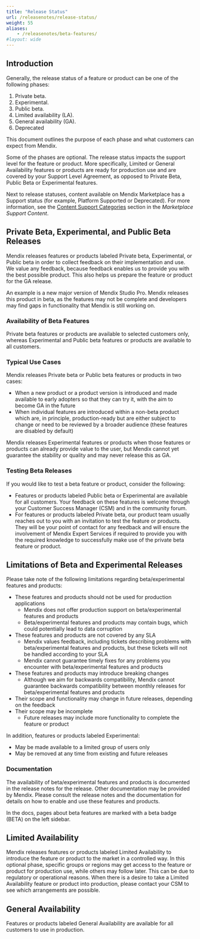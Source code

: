 ```yaml
---
title: "Release Status"
url: /releasenotes/release-status/
weight: 55
aliases:
    - /releasenotes/beta-features/ 
#layout: wide
---
```


## Introduction

Generally, the release status of a feature or product can be one of the following phases: 

1. Private beta. 
2. Experimental. 
3. Public beta. 
4. Limited availability (LA). 
5. General availability (GA). 
6. Deprecated 

This document outlines the purpose of each phase and what customers can expect from Mendix. 

Some of the phases are optional. The release status impacts the support level for the feature or product. More specifically, Limited or General Availability features or products are ready for production use and are covered by your Support Level Agreement, as opposed to Private Beta, Public Beta or Experimental features. 

Next to release statuses, content available on Mendix Marketplace has a Support status (for example, Platform Supported or Deprecated). For more information, see the [Content Support Categories](/marketplace/marketplace-content-support/#category) section in the *Marketplace Support Content*. 

## Private Beta, Experimental, and Public Beta Releases 

Mendix releases features or products labeled Private beta, Experimental, or Public beta in order to collect feedback on their implementation and use. We value any feedback, because feedback enables us to provide you with the best possible product. This also helps us prepare the feature or product for the GA release. 

An example is a new major version of Mendix Studio Pro. Mendix releases this product in beta, as the features may not be complete and developers may find gaps in functionality that Mendix is still working on. 

### Availability of Beta Features 

Private beta features or products are available to selected customers only, whereas Experimental and Public beta features or products are available to all customers.  

### Typical Use Cases 

Mendix releases Private beta or Public beta features or products in two cases: 

* When a new product or a product version is introduced and made available to early adopters so that they can try it, with the aim to become GA in the future 
* When individual features are introduced within a non-beta product which are, in principle, production-ready but are either subject to change or need to be reviewed by a broader audience (these features are disabled by default) 

Mendix releases Experimental features or products when those features or products can already provide value to the user, but Mendix cannot yet guarantee the stability or quality and may never release this as GA. 

### Testing Beta Releases 

If you would like to test a beta feature or product, consider the following: 

* Features or products labeled Public beta or Experimental are available for all customers. Your feedback on these features is welcome through your Customer Success Manager (CSM) and in the community forum. 
* For features or products labeled Private beta, our product team usually reaches out to you with an invitation to test the feature or products. They will be your point of contact for any feedback and will ensure the involvement of Mendix Expert Services if required to provide you with the required knowledge to successfully make use of the private beta feature or product. 

## Limitations of Beta and Experimental Releases

Please take note of the following limitations regarding beta/experimental features and products: 

* These features and products should not be used for production applications 
    * Mendix does not offer production support on beta/experimental features and products 
    * Beta/experimental features and products may contain bugs, which could potentially lead to data corruption 
* These features and products are not covered by any SLA
    * Mendix values feedback, including tickets describing problems with beta/experimental features and products, but these tickets will not be handled according to your SLA 
    * Mendix cannot guarantee timely fixes for any problems you encounter with beta/experimental features and products 
* These features and products may introduce breaking changes
    * Although we aim for backwards compatibility, Mendix cannot guarantee backwards compatibility between monthly releases for beta/experimental features and products 
* Their scope and functionality may change in future releases, depending on the feedback 
* Their scope may be incomplete 
    * Future releases may include more functionality to complete the feature or product 

In addition, features or products labeled Experimental: 
* May be made available to a limited group of users only 
* May be removed at any time from existing and future releases 

### Documentation

The availability of beta/experimental features and products is documented in the release notes for the release. Other documentation may be provided by Mendix. Please consult the release notes and the documentation for details on how to enable and use these features and products.

In the docs, pages about beta features are marked with a beta badge (<text class="badge badge-pill badge-beta" style="margin-left:0px">BETA</text>) on the left sidebar.

## Limited Availability 

Mendix releases features or products labeled Limited Availability to introduce the feature or product to the market in a controlled way. In this optional phase, specific groups or regions may get access to the feature or product for production use, while others may follow later. This can be due to regulatory or operational reasons. When there is a desire to take a Limited Availability feature or product into production, please contact your CSM to see which arrangements are possible.  

## General Availability 

Features or products labeled General Availability are available for all customers to use in production.